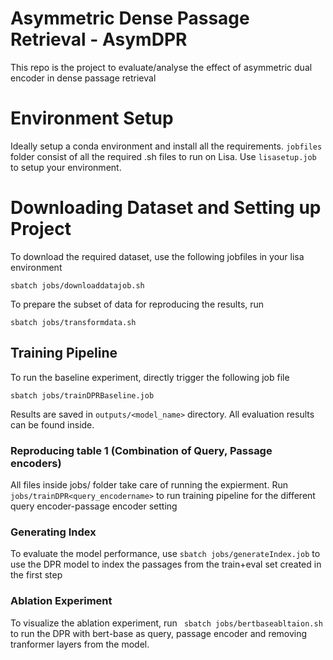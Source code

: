 # Asymmetric Dense Passage Retrieval - AsymDPR
This repo is the project to evaluate/analyse the effect of asymmetric dual encoder in dense passage retrieval

# Environment Setup
Ideally setup a conda environment and install all the requirements. `jobfiles` folder consist of all the required .sh files to run on Lisa. 
Use `lisasetup.job` to setup your environment.

# Downloading Dataset and Setting up Project
To download the required dataset, use the following jobfiles in your lisa environment

```
sbatch jobs/downloaddatajob.sh
```
To prepare the subset of data for reproducing the results, run 
```
sbatch jobs/transformdata.sh
```

## Training Pipeline
To run the baseline experiment, directly trigger the following job file

```
sbatch jobs/trainDPRBaseline.job
```

Results are saved in ```outputs/<model_name>``` directory. All evaluation results can be found inside.

### Reproducing table 1 (Combination of Query, Passage encoders)

All files inside jobs/ folder take care of running the expierment. Run ```jobs/trainDPR<query_encodername>``` to run training pipeline for the different query encoder-passage encoder setting


### Generating Index

To evaluate the model performance, use ```sbatch jobs/generateIndex.job``` to use the DPR model to index the passages from the train+eval set created in the first step


### Ablation Experiment

To visualize the ablation experiment, run ``` sbatch jobs/bertbaseabltaion.sh``` to run the DPR with bert-base as query, passage encoder and removing tranformer layers from the model.


